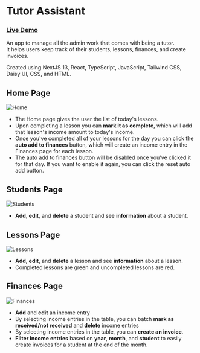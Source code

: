# Tutor Assistant

### <a href="https://tutor-assistant.vercel.app/" target="_blank">Live Demo</a>

An app to manage all the admin work that comes with being a tutor.   
It helps users keep track of their students, lessons, finances, and create invoices.

Created using NextJS 13, React, TypeScript, JavaScript, Tailwind CSS, Daisy UI, CSS, and HTML.

## Home Page
![Home](https://github.com/jinsun91/tutor-assistant/assets/33980648/7c5e5c78-0a1f-4f7a-9ecd-5303c4a1e40e)
- The Home page gives the user the list of today's lessons.   
- Upon completing a lesson you can **mark it as complete**, which will add that lesson's income amount to today's income.   
- Once you've completed all of your lessons for the day you can click the **auto add to finances** button, which will create an income entry in the Finances page for each lesson.
- The auto add to finances button will be disabled once you've clicked it for that day. If you want to enable it again, you can click the reset auto add button.

## Students Page
![Students](https://github.com/jinsun91/tutor-assistant/assets/33980648/a29b54e9-f9f6-45ee-9136-3b4e2973bcbf)
- **Add**, **edit**, and **delete** a student and see **information** about a student.

## Lessons Page
![Lessons](https://github.com/jinsun91/tutor-assistant/assets/33980648/f0306062-ccf8-476e-a2de-a51d55f44b3d)
- **Add**, **edit**, and **delete** a lesson and see **information** about a lesson.
- Completed lessons are green and uncompleted lessons are red.

## Finances Page
![Finances](https://github.com/jinsun91/tutor-assistant/assets/33980648/03dec85f-ee4e-4133-97b2-26ce0aba2ba9)
- **Add** and **edit** an income entry
- By selecting income entries in the table, you can batch **mark as received/not received** and **delete** income entries
- By selecting income entries in the table, you can **create an invoice**.
- **Filter income entries** based on **year**, **month**, and **student** to easily create invoices for a student at the end of the month.
